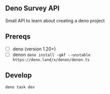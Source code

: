 ## Deno Survey API

Small API to learn about creating a deno project

## Prereqs

- [ ] deno (version 1.20+)
- [ ] denon `deno install -qAf --unstable https://deno.land/x/denon/denon.ts`

## Develop

```sh
deno task dev
```
